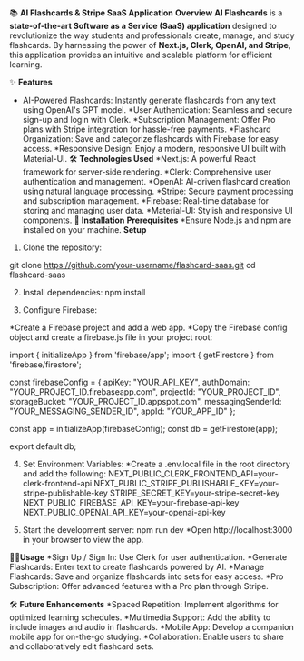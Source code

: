 📚 **AI Flashcards & Stripe SaaS Application**
**Overview**
**AI Flashcards** is a **state-of-the-art Software as a Service (SaaS) application** designed to revolutionize the way students and professionals create, manage, and study flashcards. By harnessing the power of **Next.js, Clerk, OpenAI, and Stripe,** this application provides an intuitive and scalable platform for efficient learning.

✨ **Features**
* AI-Powered Flashcards: Instantly generate flashcards from any text using OpenAI's GPT model.
*User Authentication: Seamless and secure sign-up and login with Clerk.
*Subscription Management: Offer Pro plans with Stripe integration for hassle-free payments.
*Flashcard Organization: Save and categorize flashcards with Firebase for easy access.
*Responsive Design: Enjoy a modern, responsive UI built with Material-UI.
🛠️ **Technologies Used**
*Next.js: A powerful React framework for server-side rendering.
*Clerk: Comprehensive user authentication and management.
*OpenAI: AI-driven flashcard creation using natural language processing.
*Stripe: Secure payment processing and subscription management.
*Firebase: Real-time database for storing and managing user data.
*Material-UI: Stylish and responsive UI components.
🚀 **Installation**
**Prerequisites**
*Ensure Node.js and npm are installed on your machine.
**Setup**
1. Clone the repository:
   
git clone https://github.com/your-username/flashcard-saas.git
cd flashcard-saas

2. Install dependencies:
npm install

3. Configure Firebase:

*Create a Firebase project and add a web app.
*Copy the Firebase config object and create a firebase.js file in your project root:

import { initializeApp } from 'firebase/app';
import { getFirestore } from 'firebase/firestore';

const firebaseConfig = {
  apiKey: "YOUR_API_KEY",
  authDomain: "YOUR_PROJECT_ID.firebaseapp.com",
  projectId: "YOUR_PROJECT_ID",
  storageBucket: "YOUR_PROJECT_ID.appspot.com",
  messagingSenderId: "YOUR_MESSAGING_SENDER_ID",
  appId: "YOUR_APP_ID"
};

const app = initializeApp(firebaseConfig);
const db = getFirestore(app);

export default db;

4. Set Environment Variables:
*Create a .env.local file in the root directory and add the following:
NEXT_PUBLIC_CLERK_FRONTEND_API=your-clerk-frontend-api
NEXT_PUBLIC_STRIPE_PUBLISHABLE_KEY=your-stripe-publishable-key
STRIPE_SECRET_KEY=your-stripe-secret-key
NEXT_PUBLIC_FIREBASE_API_KEY=your-firebase-api-key
NEXT_PUBLIC_OPENAI_API_KEY=your-openai-api-key

6. Start the development server:
npm run dev
*Open http://localhost:3000 in your browser to view the app.

🧑‍💻**Usage**
*Sign Up / Sign In: Use Clerk for user authentication.
*Generate Flashcards: Enter text to create flashcards powered by AI.
*Manage Flashcards: Save and organize flashcards into sets for easy access.
*Pro Subscription: Offer advanced features with a Pro plan through Stripe.

🛠️ **Future Enhancements**
*Spaced Repetition: Implement algorithms for optimized learning schedules.
*Multimedia Support: Add the ability to include images and audio in flashcards.
*Mobile App: Develop a companion mobile app for on-the-go studying.
*Collaboration: Enable users to share and collaboratively edit flashcard sets.
